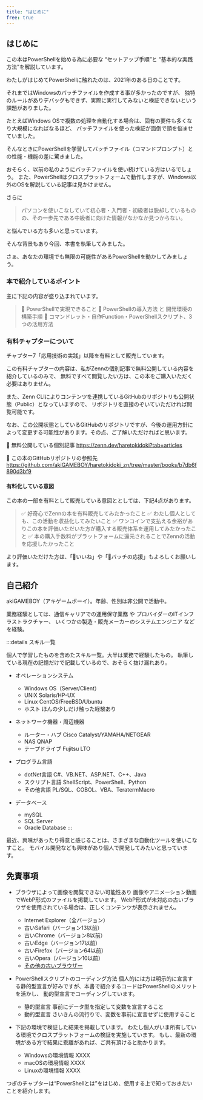 ```yaml
---
title: "はじめに"
free: true
---
```

## はじめに

この本はPowerShellを始める為に必要な “セットアップ手順”と “基本的な実践方法”を解説しています。

わたしがはじめてPowerShellに触れたのは、2021年のある日のことです。

それまではWindowsのバッチファイルを作成する事が多かったのですが、
独特のルールがありデバッグもできず、実際に実行してみないと検証できないという課題がありました。

たとえばWindows OSで複数の処理を自動化する場合は、固有の要件も多くなり大規模になればなるほど、
バッチファイルを使った検証が面倒で頭を悩ませていました。

そんなときにPowerShellを学習してバッチファイル（コマンドプロンプト）との性能・機能の差に驚きました。

おそらく、以前の私のようにバッチファイルを使い続けている方はいるでしょう。
また、PowerShellはクロスプラットフォームで動作しますが、Windows以外のOSを解説している記事は見かけません。

さらに

> パソコンを使いこなしていて初心者・入門者・初級者は脱却しているものの、その一歩先である中級者に向けた情報がなかなか見つからない。

と悩んでいる方も多いと思っています。

そんな背景もあり今回、本書を執筆してみました。

さぁ、あなたの環境でも無限の可能性があるPowerShellを動かしてみましょう。

### 本で紹介しているポイント

主に下記の内容が盛り込まれています。

> 📌 PowerShellで実現できること
> 📌 PowerShellの導入方法 と 開発環境の構築手順
> 📌 コマンドレット・自作Function・PowerShellスクリプト、3つの活用方法

### 有料チャプターについて

チャプター7「応用技術の実践」以降を有料として販売しています。
  
この有料チャプターの内容は、私がZennの個別記事で無料公開している内容を紹介しているのみで、
無料ですべて閲覧したい方は、この本をご購入いただく必要はありません。

また、Zenn CLIによりコンテンツを連携しているGitHubのリポジトリも公開状態（Public）となっていますので、
リポジトリを直接のぞいていただければ閲覧可能です。

なお、この公開状態としているGitHubのリポジトリですが、今後の運用方針によって変更する可能性があります。その点、ご了解いただければと思います。

🔖 無料公開している個別記事
https://zenn.dev/haretokidoki?tab=articles

🔖 この本のGitHubリポジトリの参照先
https://github.com/akiGAMEBOY/haretokidoki_zn/tree/master/books/b7db6f890d3bf9

#### 有料化している意図

この本の一部を有料として販売している意図ととしては、下記4点があります。

> ✅ 好奇心でZennの本を有料販売してみたかったこと
> ✅ わたし個人としても、この活動を収益化してみたいこと
> ✅ ワンコインで支払える余裕がありこの本を評価いただいた方が購入する販売体系を運用してみたかったこと
> ✅ 本の購入手数料がプラットフォームに還元されることでZennの活動を応援したかったこと

より評価いただけた方は、「💖いいね」や「📛バッチの応援」もよろしくお願いします。

## 自己紹介

akiGAMEBOY（アキゲームボーイ）。年齢、性別は非公開で活動中。

業務経験としては、通信キャリアでの運用保守業務 や プロバイダーのITインフラストラクチャー、 いくつかの製造・販売メーカーのシステムエンジニア などを経験。

:::details スキル一覧

個人で学習したものを含めたスキル一覧。大半は業務で経験したもの。
執筆している現在の記憶だけで記載しているので、おそらく抜け漏れあり。

- オペレーションシステム
    - Windows OS（Server/Client）
    - UNIX
        Solaris/HP-UX
    - Linux
        CentOS/FreeBSD/Ubuntu
    - ホスト
        ほんの少しだけ触った経験あり

- ネットワーク機器・周辺機器
    - ルーター・ハブ
        Cisco Catalyst/YAMAHA/NETGEAR
    - NAS
        QNAP
    - テープドライブ
        Fujitsu LTO

- プログラム言語
    - dotNet言語
        C#、VB.NET、ASP.NET、C++、Java
    - スクリプト言語
        ShellScript、PowerShell、Python
    - その他言語
        PL/SQL、COBOL、VBA、TeratermMacro

- データベース
    - mySQL
    - SQL Server
    - Oracle Database
:::

最近、興味があったり得意と感じることは、さまざまな自動化ツールを使いこなすこと。
モバイル開発なども興味があり個人で開発してみたいと思っています。

## 免責事項

- ブラウザによって画像を閲覧できない可能性あり
    画像やアニメーション動画でWebP形式のファイルを掲載しています。
    WebP形式が未対応の古いブラウザを使用されている場合は、正しくコンテンツが表示されません。
    - Internet Explorer（全バージョン）
    - 古いSafari（バージョン13以前）
    - 古いChrome（バージョン8以前）
    - 古いEdge（バージョン17以前）
    - 古いFirefox（バージョン64以前）
    - 古いOpera（バージョン10以前）
    - [その他の古いブラウザー](https://caniuse.com/webp)

- PowerShellスクリプトのコーディング方法
    個人的には方は明示的に宣言する静的型宣言が好みですが、本書で紹介するコードはPowerShellのメリットを活かし、
    動的型宣言でコーディングしています。
    - 静的型宣言
        事前にデータ型を指定して変数を宣言すること
    - 動的型宣言
        さいきんの流行りで、変数を事前に宣言せずに使用すること

- 下記の環境で検証した結果を掲載しています。
    わたし個人がいま所有している環境でクロスプラットフォームの検証を実施しています。
    もし、最新の環境がある方で結果に乖離があれば、ご共有頂けると助かります。
    - Windowsの環境情報
        XXXX
    - macOSの環境情報
        XXXX
    - Linuxの環境情報
        XXXX

つぎのチャプターは“PowerShellとは”をはじめ、使用する上で知っておきたいことを紹介します。
